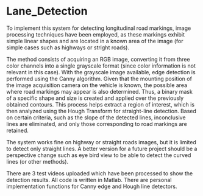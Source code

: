 # Lane_Detection

To implement this system for detecting longitudinal road markings, image processing techniques have been employed, as these markings exhibit simple linear shapes and are located in a known area of the image (for simple cases such as highways or stright roads).

The method consists of acquiring an RGB image, converting it from three color channels into a single grayscale format (since color information is not relevant in this case). With the grayscale image available, edge detection is performed using the Canny algorithm. Given that the mounting position of the image acquisition camera on the vehicle is known, the possible area where road markings may appear is also determined. Thus, a binary mask of a specific shape and size is created and applied over the previously obtained contours. This process helps extract a region of interest, which is then analyzed using the Hough Transform for straight-line detection. Based on certain criteria, such as the slope of the detected lines, inconclusive lines are eliminated, and only those corresponding to road markings are retained.

The system works fine on highway or straight roads images, but it is limited to detect only straight lines. A better version for a future project should be a perspective change such as eye bird view to be able to detect the curved lines (or other methods). 

There are 3 test videos uploaded which have been processed to show the detection results. All code is written in Matlab. There are personal implementation functions for Canny edge and Hough line detectors.
